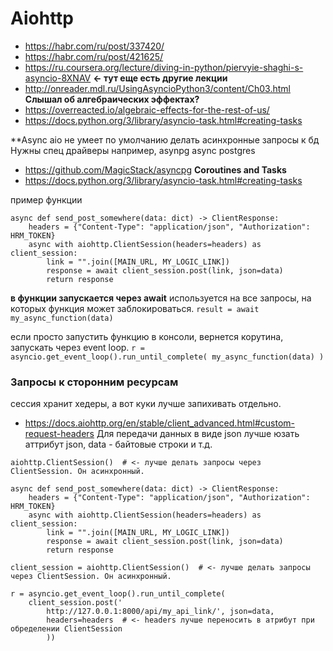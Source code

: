 # Aiohttp

- https://habr.com/ru/post/337420/
- https://habr.com/ru/post/421625/
- https://ru.coursera.org/lecture/diving-in-python/piervyie-shaghi-s-asyncio-8XNAV **<- тут еще есть другие лекции**
- http://onreader.mdl.ru/UsingAsyncioPython3/content/Ch03.html
**Слышал об алгебраических эффектах?**
- https://overreacted.io/algebraic-effects-for-the-rest-of-us/
- https://docs.python.org/3/library/asyncio-task.html#creating-tasks


**Async aio не умеет по умолчанию делать асинхронные запросы к бд
Нужны спец драйверы например, asynpg
async postgres
- https://github.com/MagicStack/asyncpg
**Coroutines and Tasks**
- https://docs.python.org/3/library/asyncio-task.html#creating-tasks

пример функции 
```
async def send_post_somewhere(data: dict) -> ClientResponse:
    headers = {"Content-Type": "application/json", "Authorization": HRM_TOKEN}
    async with aiohttp.ClientSession(headers=headers) as client_session:
        link = "".join([MAIN_URL, MY_LOGIC_LINK])
        response = await client_session.post(link, json=data)
        return response
```
**в функции запускается через await**
используется на все запросы, на которых функция может заблокироваться. 
`result = await my_async_function(data)`

если просто запустить функцию в консоли, вернется корутина, запускать через event loop.
`r = asyncio.get_event_loop().run_until_complete( my_async_function(data) )`


### Запросы к сторонним ресурсам
сессия хранит хедеры, а вот куки лучше запихивать отдельно.
- https://docs.aiohttp.org/en/stable/client_advanced.html#custom-request-headers
Для передачи данных в виде json лучше юзать аттрибут json, data - байтовые строки и т.д.
```
aiohttp.ClientSession()  # <- лучше делать запросы через ClientSession. Он асинхронный.

async def send_post_somewhere(data: dict) -> ClientResponse:
    headers = {"Content-Type": "application/json", "Authorization": HRM_TOKEN}
    async with aiohttp.ClientSession(headers=headers) as client_session: 
        link = "".join([MAIN_URL, MY_LOGIC_LINK])
        response = await client_session.post(link, json=data)
        return response
```
```
client_session = aiohttp.ClientSession()  # <- лучше делать запросы через ClientSession. Он асинхронный.

r = asyncio.get_event_loop().run_until_complete(
    client_session.post('
        http://127.0.0.1:8000/api/my_api_link/', json=data, 
        headers=headers  # <- headers лучше переносить в атрибут при обределении ClientSession 
        ))
```